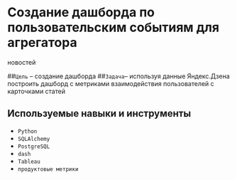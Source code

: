 # Создание дашборда по пользовательским событиям для агрегатора
новостей

##`Цель` – создание дашборда
##`Задача`– используя данные Яндекс.Дзена построить дашборд с метриками взаимодействия пользователей с карточками статей

## Используемые навыки и инструменты
- `Python` 
- `SQLAlchemy` 
- `PostgreSQL` 
- `dash`
- `Tableau`
- `продуктовые метрики`
